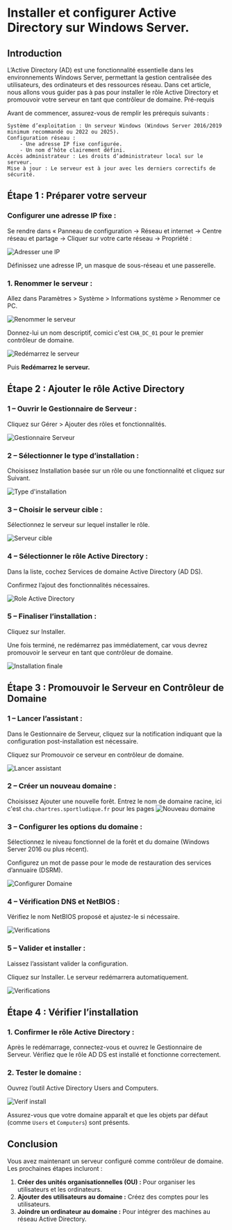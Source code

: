 # Installer et configurer Active Directory sur Windows Server.

## Introduction

L’Active Directory (AD) est une fonctionnalité essentielle dans les environnements Windows Server, permettant la gestion centralisée des utilisateurs, des ordinateurs et des ressources réseau. Dans cet article, nous allons vous guider pas à pas pour installer le rôle Active Directory et promouvoir votre serveur en tant que contrôleur de domaine.
Pré-requis

Avant de commencer, assurez-vous de remplir les prérequis suivants :

    Système d’exploitation : Un serveur Windows (Windows Server 2016/2019 minimum recommandé ou 2022 ou 2025).
    Configuration réseau :
        - Une adresse IP fixe configurée.
        - Un nom d’hôte clairement défini.
    Accès administrateur : Les droits d’administrateur local sur le serveur.
    Mise à jour : Le serveur est à jour avec les derniers correctifs de sécurité.

## Étape 1 : Préparer votre serveur

### Configurer une adresse IP fixe :
Se rendre dans « Panneau de configuration -> Réseau et internet -> Centre réseau et partage -> Cliquer sur votre carte réseau -> Propriété :

![Adresser une IP](AD/ad1.png)

Définissez une adresse IP, un masque de sous-réseau et une passerelle.

### 1. Renommer le serveur :
Allez dans Paramètres > Système > Informations système > Renommer ce PC.

![Renommer le serveur](docs/images/AD/ad2.png)

Donnez-lui un nom descriptif, comici c'est ```CHA_DC_01``` pour le premier contrôleur de domaine.

![Redémarrez le serveur](docs/images/AD/ad3.png)

Puis **Redémarrez le serveur.**

## Étape 2 : Ajouter le rôle Active Directory

### 1 – Ouvrir le Gestionnaire de Serveur :
Cliquez sur Gérer > Ajouter des rôles et fonctionnalités.

![Gestionnaire Serveur](docs/images/AD/ad4.png)

### 2 – Sélectionner le type d’installation :
Choisissez Installation basée sur un rôle ou une fonctionnalité et cliquez sur Suivant.

![Type d'installation](docs/images/AD/ad5.png)

### 3 – Choisir le serveur cible :
Sélectionnez le serveur sur lequel installer le rôle.

![Serveur cible](docs/images/AD/ad6.png)

### 4 – Sélectionner le rôle Active Directory :
Dans la liste, cochez Services de domaine Active Directory (AD DS).

Confirmez l’ajout des fonctionnalités nécessaires.

![Role Active Directory](docs/images/AD/ad7.png)

### 5 – Finaliser l’installation :
Cliquez sur Installer.

Une fois terminé, ne redémarrez pas immédiatement, car vous devrez promouvoir le serveur en tant que contrôleur de domaine.

![Installation finale](docs/images/AD/ad8.png)

## Étape 3 : Promouvoir le Serveur en Contrôleur de Domaine

### 1 – Lancer l’assistant :
Dans le Gestionnaire de Serveur, cliquez sur la notification indiquant que la configuration post-installation est nécessaire.

Cliquez sur Promouvoir ce serveur en contrôleur de domaine.

![Lancer assistant](docs/images/AD/ad9.png)

### 2 – Créer un nouveau domaine :

Choisissez Ajouter une nouvelle forêt.
Entrez le nom de domaine racine, ici c'est ```cha.chartres.sportludique.fr```
pour les pages 
![Nouveau domaine](docs/images/AD/ad10.png)

### 3 – Configurer les options du domaine :
Sélectionnez le niveau fonctionnel de la forêt et du domaine (Windows Server 2016 ou plus récent).

Configurez un mot de passe pour le mode de restauration des services d’annuaire (DSRM).

![Configurer Domaine](docs/images/AD/ad11.png)

### 4 – Vérification DNS et NetBIOS :
Vérifiez le nom NetBIOS proposé et ajustez-le si nécessaire.

![Verifications](docs/images/AD/ad12.png)

### 5 – Valider et installer :
Laissez l’assistant valider la configuration.

Cliquez sur Installer. Le serveur redémarrera automatiquement.

![Verifications](docs/images/AD/ad13.png)

## Étape 4 : Vérifier l’installation

### 1. Confirmer le rôle Active Directory :
Après le redémarrage, connectez-vous et ouvrez le Gestionnaire de Serveur.
Vérifiez que le rôle AD DS est installé et fonctionne correctement.

### 2. Tester le domaine :
Ouvrez l’outil Active Directory Users and Computers.

![Verif install](docs/images/AD/ad14.png)

Assurez-vous que votre domaine apparaît et que les objets par défaut (comme ```Users``` et ```Computers```) sont présents.

## Conclusion

Vous avez maintenant un serveur configuré comme contrôleur de domaine. Les prochaines étapes incluront :

1. **Créer des unités organisationnelles (OU) :** Pour organiser les utilisateurs et les ordinateurs.
2. **Ajouter des utilisateurs au domaine :** Créez des comptes pour les utilisateurs.
3. **Joindre un ordinateur au domaine :** Pour intégrer des machines au réseau Active Directory.
